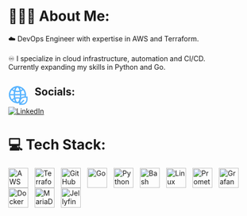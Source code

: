 # 👨🏻‍💻 About Me:
☁️ DevOps Engineer with expertise in AWS and Terraform.<br><br>♾️ I specialize in cloud infrastructure, automation and CI/CD.<br> Currently expanding my skills in Python and Go.


## <img align="left" alt="Socials" width="40px" src="data:image/svg+xml,%3csvg stroke-width='1.5' id='Layer_1' data-name='Layer 1' xmlns='http://www.w3.org/2000/svg' viewBox='0 0 24 24'%3e%3cdefs%3e%3cstyle%3e.cls-v5tqbllmiem2kfesoogpi2-1%7bfill:none%3bstroke:%2359B4FF%3bstroke-miterlimit:10%3b%3b%7d%3c/style%3e%3c/defs%3e%3cpath class='cls-v5tqbllmiem2kfesoogpi2-1' d='M20.15 13.91a9.35 9.35 0 0 0 .44-2.86 9.55 9.55 0 1 0-9.54 9.54 9.35 9.35 0 0 0 2.86-.44'/%3e%3cpath class='cls-v5tqbllmiem2kfesoogpi2-1' d='M20.15 13.91a9.35 9.35 0 0 0 .44-2.86 9.55 9.55 0 1 0-9.54 9.54 9.35 9.35 0 0 0 2.86-.44'/%3e%3cpath class='cls-v5tqbllmiem2kfesoogpi2-1' d='M4.23 17.73a9.55 9.55 0 0 1 6.82-2.87 9.42 9.42 0 0 1 3.37.62 6.13 6.13 0 0 1 .79.35'/%3e%3cpath class='cls-v5tqbllmiem2kfesoogpi2-1' d='M4.23 4.36a9.35 9.35 0 0 0 3.44 2.25 9.44 9.44 0 0 0 3.38.62 9.42 9.42 0 0 0 3.37-.62 9.35 9.35 0 0 0 3.44-2.25'/%3e%3cellipse class='cls-v5tqbllmiem2kfesoogpi2-1' cx='11.05' cy='11.05' rx='3.82' ry='9.55'/%3e%3cellipse class='cls-v5tqbllmiem2kfesoogpi2-1' cx='11.05' cy='11.05' rx='3.82' ry='9.55'/%3e%3cpath class='cls-v5tqbllmiem2kfesoogpi2-1' d='M19.34 13.91h3.16v3.16a5.43 5.43 0 0 1-5.43 5.43h-3.16v-3.16a5.43 5.43 0 0 1 5.43-5.43Z' transform='rotate(180 18.205 18.205)'/%3e%3cline class='cls-v5tqbllmiem2kfesoogpi2-1' x1='18.82' y1='17.59' x2='13.91' y2='22.5'/%3e%3cline class='cls-v5tqbllmiem2kfesoogpi2-1' x1='1.5' y1='11.05' x2='20.59' y2='11.05'/%3e%3c/svg%3e" style="padding-right:10px;" /> Socials:
[![LinkedIn](https://img.shields.io/badge/LinkedIn-%230077B5.svg?logo=linkedin&logoColor=white)](https://linkedin.com/in/dmanov) 

# 💻 Tech Stack:
<img align="left" alt="AWS" width="40px" src="https://cdn.jsdelivr.net/gh/devicons/devicon@latest/icons/amazonwebservices/amazonwebservices-original-wordmark.svg" style="padding-right:10px;" />
<img align="left" alt="Terraform" width="40px" src="https://cdn.jsdelivr.net/gh/devicons/devicon@latest/icons/terraform/terraform-original-wordmark.svg" style="padding-right:10px;" />
<img align="left" alt="GitHub" width="40px" src="https://user-images.githubusercontent.com/3369400/139447912-e0f43f33-6d9f-45f8-be46-2df5bbc91289.png" style="padding-right:10px;" />
<img align="left" alt="Go" width="40px" src="https://cdn.jsdelivr.net/gh/devicons/devicon@latest/icons/go/go-original-wordmark.svg" style="padding-right:10px;" />
<img align="left" alt="Python" width="40px" src="https://cdn.jsdelivr.net/gh/devicons/devicon@latest/icons/python/python-original.svg" style="padding-right:10px;" />
<img align="left" alt="Bash" width="40px" src="https://cdn.jsdelivr.net/gh/devicons/devicon@latest/icons/bash/bash-original.svg" style="padding-right:10px;" />
<img align="left" alt="Linux" width="40px" src="https://cdn.jsdelivr.net/gh/devicons/devicon@latest/icons/linux/linux-original.svg" style="padding-right:10px;" />
<img align="left" alt="Prometheus" width="40px" src="https://cdn.jsdelivr.net/gh/devicons/devicon@latest/icons/prometheus/prometheus-original.svg" style="padding-right:10px;" />
<img align="left" alt="Grafana" width="40px" src="https://cdn.jsdelivr.net/gh/devicons/devicon@latest/icons/grafana/grafana-original.svg" style="padding-right:10px;" />
<img align="left" alt="Docker" width="40px" src="https://cdn.jsdelivr.net/gh/devicons/devicon@latest/icons/docker/docker-original.svg" style="padding-right:10px;" />
<img align="left" alt="MariaDB" width="40px" src="https://cdn.jsdelivr.net/gh/devicons/devicon@latest/icons/mariadb/mariadb-original.svg" style="padding-right:10px;" />
<img align="left" alt="Jellyfin" width="40px" src="https://upload.wikimedia.org/wikipedia/commons/4/41/Jellyfin_-_icon-transparent.svg" style="padding-right:10px;" /><br/>

